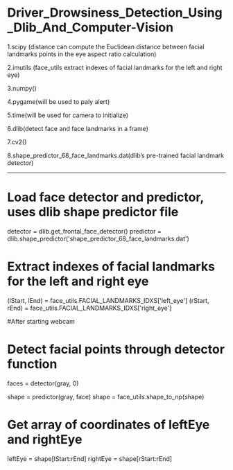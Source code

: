 # Driver_Drowsiness_Detection_Using_Dlib_And_Computer-Vision


1.scipy (distance can compute the Euclidean distance between facial landmarks points in the eye aspect ratio calculation)

2.imutils (face_utils extract indexes of facial landmarks for the left and right eye)

3.numpy()

4.pygame(will be used to paly alert)

5.time(will be used for camera to initialize)

6.dlib(detect face and face landmarks in a frame)

7.cv2()

8.shape_predictor_68_face_landmarks.dat(dlib’s pre-trained facial landmark
detector)

----------------------------------------------------------------------------------------------------------------------------------------------------------------------


# Load face detector and predictor, uses dlib shape predictor file
detector = dlib.get_frontal_face_detector()
predictor = dlib.shape_predictor('shape_predictor_68_face_landmarks.dat')

# Extract indexes of facial landmarks for the left and right eye
(lStart, lEnd) = face_utils.FACIAL_LANDMARKS_IDXS['left_eye']
(rStart, rEnd) = face_utils.FACIAL_LANDMARKS_IDXS['right_eye']

#After starting webcam
# Detect facial points through detector function
   faces = detector(gray, 0)

   shape = predictor(gray, face)
   shape = face_utils.shape_to_np(shape)
# Get array of coordinates of leftEye and rightEye
   leftEye = shape[lStart:rEnd]
   rightEye = shape[rStart:rEnd]
